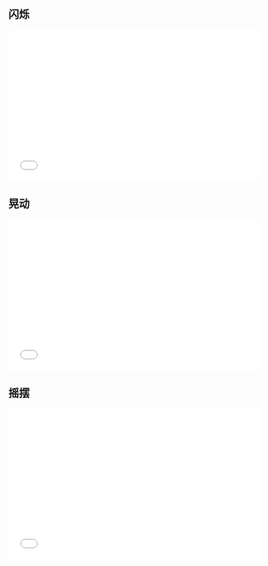 ## 闪烁
<iframe width="100%" height="300" src="//jsfiddle.net/liyanda/8bzL2krj/embedded/result,js,html,css" allowfullscreen="allowfullscreen" frameborder="0"></iframe>

## 晃动
<iframe width="100%" height="300" src="//jsfiddle.net/liyanda/t0z353s2/embedded/result,js,html,css" allowfullscreen="allowfullscreen" frameborder="0"></iframe>

## 摇摆
<iframe width="100%" height="300" src="//jsfiddle.net/liyanda/o9hn7kyL/1/embedded/result,js,html,css" allowfullscreen="allowfullscreen" frameborder="0"></iframe>